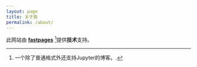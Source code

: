 ```yaml
---
layout: page
title: 关于我
permalink: /about/
---
```


此网站由 **[fastpages](https://github.com/fastai/fastpages)** [^1]提供**技术**支持。



[^1]:一个除了普通格式外还支持Jupyter的博客。.
